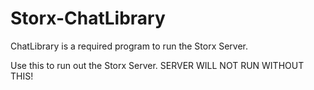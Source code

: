 # Storx-ChatLibrary

ChatLibrary is a required program to run the Storx Server.

Use this to run out the Storx Server. SERVER WILL NOT RUN WITHOUT THIS!
